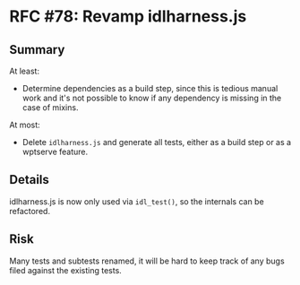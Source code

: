 # RFC #78: Revamp idlharness.js

## Summary

At least:
- Determine dependencies as a build step, since this is tedious manual work and it's not possible to know if any dependency is missing in the case of mixins.

At most:
- Delete `idlharness.js` and generate all tests, either as a build step or as a wptserve feature.

## Details

idlharness.js is now only used via `idl_test()`, so the internals can be refactored.

## Risk

Many tests and subtests renamed, it will be hard to keep track of any bugs filed against the existing tests.
